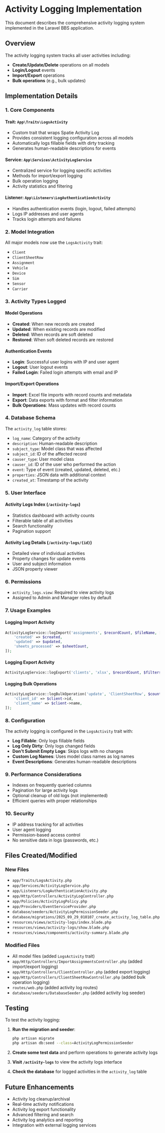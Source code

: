 # Activity Logging Implementation

This document describes the comprehensive activity logging system implemented in the Laravel BBS application.

## Overview

The activity logging system tracks all user activities including:
- **Create/Update/Delete** operations on all models
- **Login/Logout** events
- **Import/Export** operations
- **Bulk operations** (e.g., bulk updates)

## Implementation Details

### 1. Core Components

#### Trait: `App\Traits\LogsActivity`
- Custom trait that wraps Spatie Activity Log
- Provides consistent logging configuration across all models
- Automatically logs fillable fields with dirty tracking
- Generates human-readable descriptions for events

#### Service: `App\Services\ActivityLogService`
- Centralized service for logging specific activities
- Methods for import/export logging
- Bulk operation logging
- Activity statistics and filtering

#### Listener: `App\Listeners\LogAuthenticationActivity`
- Handles authentication events (login, logout, failed attempts)
- Logs IP addresses and user agents
- Tracks login attempts and failures

### 2. Model Integration

All major models now use the `LogsActivity` trait:
- `Client`
- `ClientSheetRow`
- `Assignment`
- `Vehicle`
- `Device`
- `Sim`
- `Sensor`
- `Carrier`

### 3. Activity Types Logged

#### Model Operations
- **Created**: When new records are created
- **Updated**: When existing records are modified
- **Deleted**: When records are soft deleted
- **Restored**: When soft deleted records are restored

#### Authentication Events
- **Login**: Successful user logins with IP and user agent
- **Logout**: User logout events
- **Failed Login**: Failed login attempts with email and IP

#### Import/Export Operations
- **Import**: Excel file imports with record counts and metadata
- **Export**: Data exports with format and filter information
- **Bulk Operations**: Mass updates with record counts

### 4. Database Schema

The `activity_log` table stores:
- `log_name`: Category of the activity
- `description`: Human-readable description
- `subject_type`: Model class that was affected
- `subject_id`: ID of the affected record
- `causer_type`: User model class
- `causer_id`: ID of the user who performed the action
- `event`: Type of event (created, updated, deleted, etc.)
- `properties`: JSON data with additional context
- `created_at`: Timestamp of the activity

### 5. User Interface

#### Activity Logs Index (`/activity-logs`)
- Statistics dashboard with activity counts
- Filterable table of all activities
- Search functionality
- Pagination support

#### Activity Log Details (`/activity-logs/{id}`)
- Detailed view of individual activities
- Property changes for update events
- User and subject information
- JSON property viewer

### 6. Permissions

- `activity_logs.view`: Required to view activity logs
- Assigned to Admin and Manager roles by default

### 7. Usage Examples

#### Logging Import Activity
```php
ActivityLogService::logImport('assignments', $recordCount, $fileName, [
    'created' => $created,
    'updated' => $updated,
    'sheets_processed' => $sheetCount,
]);
```

#### Logging Export Activity
```php
ActivityLogService::logExport('clients', 'xlsx', $recordCount, $filters);
```

#### Logging Bulk Operations
```php
ActivityLogService::logBulkOperation('update', 'ClientSheetRow', $count, [
    'client_id' => $client->id,
    'client_name' => $client->name,
]);
```

### 8. Configuration

The activity logging is configured in the `LogsActivity` trait with:
- **Log Fillable**: Only logs fillable fields
- **Log Only Dirty**: Only logs changed fields
- **Don't Submit Empty Logs**: Skips logs with no changes
- **Custom Log Names**: Uses model class names as log names
- **Event Descriptions**: Generates human-readable descriptions

### 9. Performance Considerations

- Indexes on frequently queried columns
- Pagination for large activity logs
- Optional cleanup of old logs (not implemented)
- Efficient queries with proper relationships

### 10. Security

- IP address tracking for all activities
- User agent logging
- Permission-based access control
- No sensitive data in logs (passwords, etc.)

## Files Created/Modified

### New Files
- `app/Traits/LogsActivity.php`
- `app/Services/ActivityLogService.php`
- `app/Listeners/LogAuthenticationActivity.php`
- `app/Http/Controllers/ActivityLogController.php`
- `app/Policies/ActivityLogPolicy.php`
- `app/Providers/EventServiceProvider.php`
- `database/seeders/ActivityLogPermissionSeeder.php`
- `database/migrations/2025_09_29_010107_create_activity_log_table.php`
- `resources/views/activity-logs/index.blade.php`
- `resources/views/activity-logs/show.blade.php`
- `resources/views/components/activity-summary.blade.php`

### Modified Files
- All model files (added `LogsActivity` trait)
- `app/Http/Controllers/ImportAssignmentsController.php` (added import/export logging)
- `app/Http/Controllers/ClientController.php` (added export logging)
- `app/Http/Controllers/ClientSheetRowController.php` (added bulk operation logging)
- `routes/web.php` (added activity log routes)
- `database/seeders/DatabaseSeeder.php` (added activity log seeder)

## Testing

To test the activity logging:

1. **Run the migration and seeder**:
   ```bash
   php artisan migrate
   php artisan db:seed --class=ActivityLogPermissionSeeder
   ```

2. **Create some test data** and perform operations to generate activity logs

3. **Visit `/activity-logs`** to view the activity logs interface

4. **Check the database** for logged activities in the `activity_log` table

## Future Enhancements

- Activity log cleanup/archival
- Real-time activity notifications
- Activity log export functionality
- Advanced filtering and search
- Activity log analytics and reporting
- Integration with external logging services

